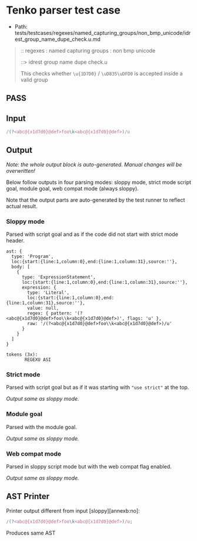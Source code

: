 # Tenko parser test case

- Path: tests/testcases/regexes/named_capturing_groups/non_bmp_unicode/idrest_group_name_dupe_check.u.md

> :: regexes : named capturing groups : non bmp unicode
>
> ::> idrest group name dupe check.u
>
> This checks whether `\u{1D7D0}` / `\uD835\uDFD0` is accepted inside a valid group

## PASS

## Input

`````js
/(?<abc@{x1d7d0}@def>foo\k<abc@{x1d7d0}@def>)/u
`````

## Output

_Note: the whole output block is auto-generated. Manual changes will be overwritten!_

Below follow outputs in four parsing modes: sloppy mode, strict mode script goal, module goal, web compat mode (always sloppy).

Note that the output parts are auto-generated by the test runner to reflect actual result.

### Sloppy mode

Parsed with script goal and as if the code did not start with strict mode header.

`````
ast: {
  type: 'Program',
  loc:{start:{line:1,column:0},end:{line:1,column:31},source:''},
  body: [
    {
      type: 'ExpressionStatement',
      loc:{start:{line:1,column:0},end:{line:1,column:31},source:''},
      expression: {
        type: 'Literal',
        loc:{start:{line:1,column:0},end:{line:1,column:31},source:''},
        value: null,
        regex: { pattern: '(?<abc@{x1d7d0}@def>foo\\k<abc@{x1d7d0}@def>)', flags: 'u' },
        raw: '/(?<abc@{x1d7d0}@def>foo\\k<abc@{x1d7d0}@def>)/u'
      }
    }
  ]
}

tokens (3x):
       REGEXU ASI
`````

### Strict mode

Parsed with script goal but as if it was starting with `"use strict"` at the top.

_Output same as sloppy mode._

### Module goal

Parsed with the module goal.

_Output same as sloppy mode._

### Web compat mode

Parsed in sloppy script mode but with the web compat flag enabled.

_Output same as sloppy mode._

## AST Printer

Printer output different from input [sloppy][annexb:no]:

````js
/(?<abc@{x1d7d0}@def>foo\k<abc@{x1d7d0}@def>)/u;
````

Produces same AST
